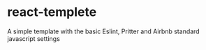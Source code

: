 # react-templete
A simple template with the basic Eslint, Pritter and Airbnb standard javascript settings
